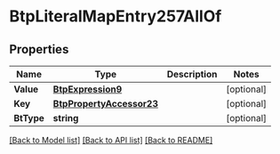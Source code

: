 # BtpLiteralMapEntry257AllOf

## Properties

Name | Type | Description | Notes
------------ | ------------- | ------------- | -------------
**Value** | [**BtpExpression9**](BTPExpression-9.md) |  | [optional] 
**Key** | [**BtpPropertyAccessor23**](BTPPropertyAccessor-23.md) |  | [optional] 
**BtType** | **string** |  | [optional] 

[[Back to Model list]](../README.md#documentation-for-models) [[Back to API list]](../README.md#documentation-for-api-endpoints) [[Back to README]](../README.md)


